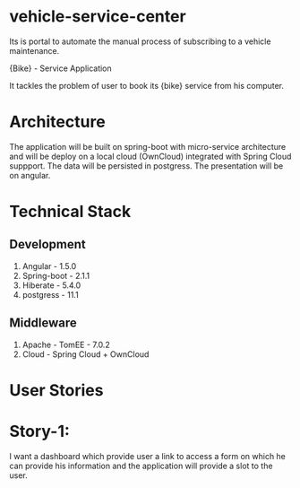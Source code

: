 # vehicle-service-center
Its is portal to automate the manual process of subscribing to a vehicle maintenance.

{Bike} - Service Application

It tackles the problem of user to book its {bike} service from his computer.

# Architecture
The application will be built on spring-boot with micro-service architecture and will be deploy on a local cloud (OwnCloud) integrated with Spring Cloud suppport. The data will be persisted in postgress. The presentation will be on angular.

# Technical Stack
## Development
1. Angular - 1.5.0
2. Spring-boot - 2.1.1
3. Hiberate - 5.4.0
4. postgress - 11.1

## Middleware
1. Apache - TomEE - 7.0.2
2. Cloud - Spring Cloud + OwnCloud

# User Stories
# Story-1: 
I want a dashboard which provide user a link to access a form on which he can provide his information and the application will provide a slot to the user.
